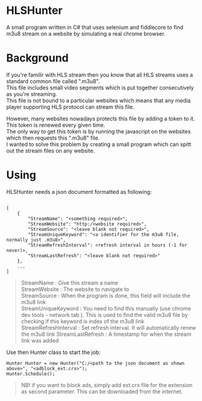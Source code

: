 # HLSHunter
A small program written in C# that uses selenium and fiddlecore to find m3u8 stream on a website by simulating a real chrome browser.

# Background
If you're familir with HLS stream then you know that all HLS streams uses a standard common file called ".m3u8".  
This file includes small video segments which is put together consecutively as you're streaming.  
This file is not bound to a particular websites which means that any media player supporting HLS protocol can stream this file.  

However, many websites nowadays protects this file by adding a token to it. This token is renewed every given time.  
The only way to get this token is by running the javascript on the websites which then requests this ".m3u8" file.  
I wanted to solve this problem by creating a small program which can spitt out the stream files on any website. 

# Using
HLSHunter needs a json document formatted as following:  

```

[
    {
        "StreamName": "<something required>",
        "StreamWebsite": "http:/<website required>",
        "StreamSource": "<leave blank not required>",
        "StreamUniqueKeyword": "<a identifier for the m3u8 file, normally just .m3u8>",
        "StreamRefreshInterval": <refresh interval in hours (-1 for never)>,
        "StreamLastRefresh": "<leave blank not required>"
    },
    ...
]

```

> StreamName : Give this stream a name  
> StreamWebsite : The website to navigate to  
> StreamSource : When the program is done, this field will include the m3u8 link  
> StreamUniqueKeyword : You need to find this manually (use chrome dev tools - network tab ). This is used to find the valid m3u8 file by checking if this keyword is index of the m3u8 link  
> StreamRefreshInterval : Set refresh interval. It will automatically renew the m3u8 link 
> StreamLastRefresh : A timestamp for when the stream link was added 

Use then Hunter class to start the job: 

```
Hunter Hunter = new Hunter("C:/<path to the json document as shown above>", "<adblock_ext.crx>");
Hunter.Schedule();
```  
            
> NB! if you want to block ads, simply add ext.crx file for the extension as second parameter. This can be downloaded from the internet.
